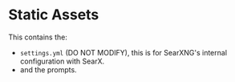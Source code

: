 # Static Assets
This contains the:
- `settings.yml` (DO NOT MODIFY), this is for SearXNG's internal configuration with SearX.
- and the prompts.
